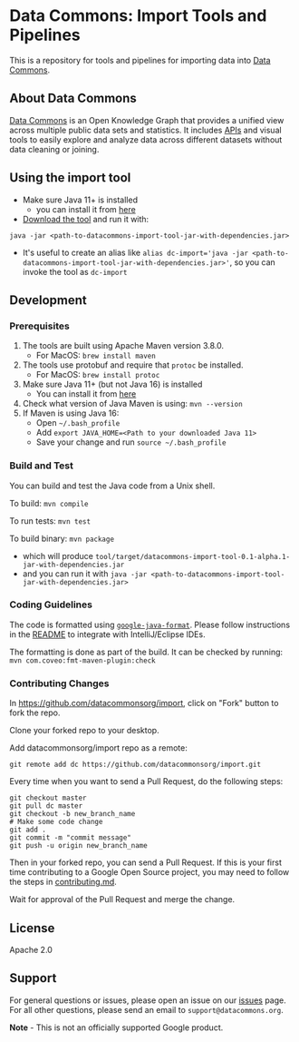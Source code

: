 # Data Commons: Import Tools and Pipelines

This is a repository for tools and pipelines for importing data into [Data
Commons](https://datacommons.org).

## About Data Commons

[Data Commons](https://datacommons.org/) is an Open Knowledge Graph that
provides a unified view across multiple public data sets and statistics. It
includes [APIs](https://docs.datacommons.org/api/) and visual tools to easily
explore and analyze data across different datasets without data cleaning or
joining.

## Using the import tool

- Make sure Java 11+ is installed 
    - you can install it from [here](https://www.oracle.com/java/technologies/javase-downloads.html#javasejdk)
- [Download the tool](https://github.com/datacommonsorg/import/releases) and run it with:
```
java -jar <path-to-datacommons-import-tool-jar-with-dependencies.jar>
```
- It's useful to create an alias like ```alias dc-import='java -jar <path-to-datacommons-import-tool-jar-with-dependencies.jar>'```, so you can invoke the tool as ```dc-import```

## Development

### Prerequisites
1. The tools are built using Apache Maven version 3.8.0.
    - For MacOS: ```brew install maven```
2. The tools use protobuf and require that `protoc` be installed.
    - For MacOS: ```brew install protoc```
3. Make sure Java 11+ (but not Java 16) is installed
   - You can install it from [here](https://www.oracle.com/java/technologies/javase-downloads.html#javasejdk)
4. Check what version of Java Maven is using: ```mvn --version```
5. If Maven is using Java 16:
    - Open ```~/.bash_profile```
    - Add ```export JAVA_HOME=<Path to your downloaded Java 11>```
    - Save your change and run ```source ~/.bash_profile```

### Build and Test

You can build and test the Java code from a Unix shell.

To build: ```mvn compile```

To run tests: ```mvn test```

To build binary: ```mvn package```
- which will produce  ```tool/target/datacommons-import-tool-0.1-alpha.1-jar-with-dependencies.jar```
- and you can run it with ```java -jar <path-to-datacommons-import-tool-jar-with-dependencies.jar>```

### Coding Guidelines

The code is formatted using
[`google-java-format`](https://github.com/google/google-java-format). Please
follow instructions in the
[README](https://github.com/google/google-java-format/blob/master/README.md)
to integrate with IntelliJ/Eclipse IDEs.

The formatting is done as part of the build. It can be checked by running:
```mvn com.coveo:fmt-maven-plugin:check```

### Contributing Changes

In https://github.com/datacommonsorg/import, click on "Fork" button to fork the
repo.

Clone your forked repo to your desktop.

Add datacommonsorg/import repo as a remote:

```shell
git remote add dc https://github.com/datacommonsorg/import.git
```

Every time when you want to send a Pull Request, do the following steps:

```shell
git checkout master
git pull dc master
git checkout -b new_branch_name
# Make some code change
git add .
git commit -m "commit message"
git push -u origin new_branch_name
```

Then in your forked repo, you can send a Pull Request. If this is your first
time contributing to a Google Open Source project, you may need to follow the
steps in [contributing.md](contributing.md).

Wait for approval of the Pull Request and merge the change.

## License

Apache 2.0

## Support

For general questions or issues, please open an issue on our
[issues](https://github.com/datacommonsorg/import/issues) page. For all other
questions, please send an email to `support@datacommons.org`.

**Note** - This is not an officially supported Google product.

